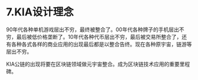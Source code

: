 # 7.KIA设计理念

90年代各种单机游戏层出不穷，最终被整合了。00年代各种牌子的手机层出不穷，最后被低价格垄断了。10年代各种代币层出不穷，最后被交易所整合了，还有各种各式各样的商业应用的出现最后都是以整合告终。现在各种原宇宙，链游等层出不穷。

KIA公链的出现将要在区块链领域做元宇宙整合。成为区块链技术应用的重要里程碑。
